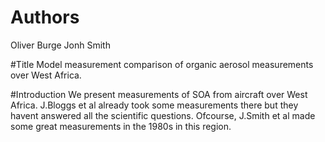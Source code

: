 # Authors
Oliver Burge
Jonh Smith

#Title
Model measurement comparison of organic aerosol measurements over West Africa.

#Introduction 
We present measurements of SOA from aircraft over West Africa.
J.Bloggs et al already took some measurements there but they havent answered all the scientific questions.
Ofcourse, J.Smith et al made some great measurements in the 1980s in this region. 
